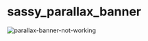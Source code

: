 # sassy_parallax_banner
<img src='https://i.postimg.cc/5Xtv92Pn/parallax-banner-not-working.png' border='0' alt='parallax-banner-not-working'/>
